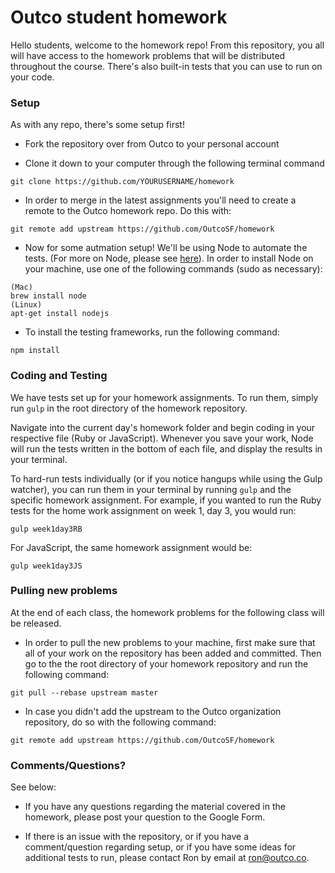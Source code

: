 # Outco student homework

Hello students, welcome to the homework repo! From this 
repository, you all will have access to the homework 
problems that will be distributed throughout the course. 
There's also built-in tests that you can use to run on your 
code. 

### Setup

As with any repo, there's some setup first!

* Fork the repository over from Outco to your personal
account

* Clone it down to your computer through the following 
terminal command
```
git clone https://github.com/YOURUSERNAME/homework
```

* In order to merge in the latest assignments you'll need
to create a remote to the Outco homework repo. Do this with: 
```
git remote add upstream https://github.com/OutcoSF/homework
```

* Now for some autmation setup! We'll be using Node to
automate the tests. (For more on Node, please see
[here](https://nodejs.org/en/)). In order to install Node
on your machine, use one of the following commands (sudo as 
necessary): 
```
(Mac)
brew install node 
(Linux)
apt-get install nodejs 
```

* To install the testing frameworks, run the following 
command: 
```
npm install
```

### Coding and Testing

We have tests set up for your homework assignments. To run 
them, simply run `gulp` in the root directory of the 
homework repository.

Navigate into the current day's homework folder and begin coding 
in your respective file (Ruby or JavaScript). Whenever you 
save your work, Node will run the tests written in the 
bottom of each file, and display the results in your 
terminal. 

To hard-run tests individually (or if you notice hangups 
while using the Gulp watcher), you can run them in your 
terminal by running `gulp` and the specific homework 
assignment. For example, if you wanted to run the Ruby tests 
for the home work assignment on week 1, day 3, you would run: 
```
gulp week1day3RB
```

For JavaScript, the same homework assignment would be: 
``` 
gulp week1day3JS
```

### Pulling new problems

At the end of each class, the homework problems for the 
following class will be released. 

* In order to pull the new problems to your machine, first 
make sure that all of your work on the repository has been 
added and committed. Then go to the the root directory of 
your homework repository and run the following command: 
``` 
git pull --rebase upstream master
```

* In case you didn't add the upstream to the Outco 
organization repository, do so with the following command: 
```
git remote add upstream https://github.com/OutcoSF/homework
```

### Comments/Questions?

See below: 

* If you have any questions regarding the material covered 
in the homework, please post your question to the Google 
Form. 

* If there is an issue with the repository, or if you 
have a comment/question regarding setup, or if you have 
some ideas for additional tests to run, please contact Ron 
by email at <ron@outco.co>. 

